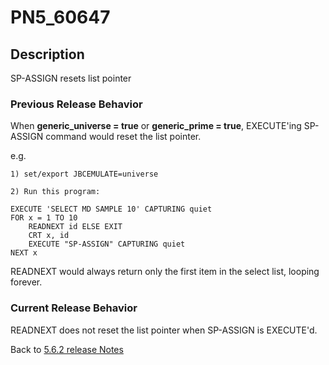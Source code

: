# PN5_60647

<PageHeader />

## Description

SP-ASSIGN resets list pointer

### Previous Release Behavior

When **generic\_universe = true** or **generic\_prime = true**, EXECUTE'ing SP-ASSIGN command would reset the list pointer.

e.g.

```
1) set/export JBCEMULATE=universe

2) Run this program:

EXECUTE 'SELECT MD SAMPLE 10' CAPTURING quiet
FOR x = 1 TO 10
    READNEXT id ELSE EXIT
    CRT x, id
    EXECUTE "SP-ASSIGN" CAPTURING quiet
NEXT x
```

READNEXT would always return only the first item in the select list, looping forever.

### Current Release Behavior

READNEXT does not reset the list pointer when SP-ASSIGN is EXECUTE'd.

Back to [5.6.2 release Notes](./../README.md)

  
<PageFooter />
